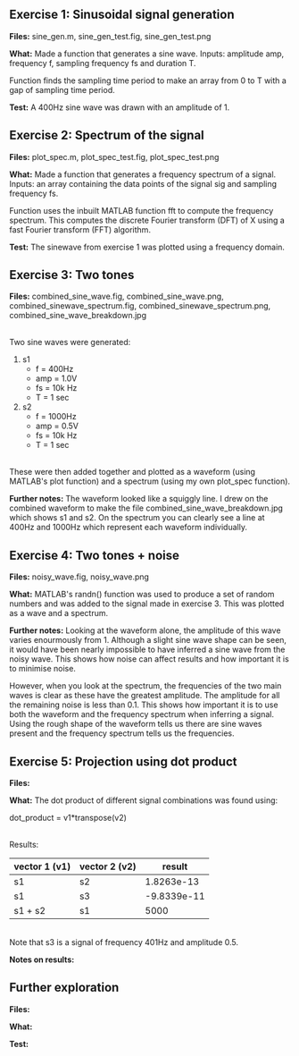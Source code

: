 ## Exercise 1: Sinusoidal signal generation

**Files:** sine_gen.m, sine_gen_test.fig, sine_gen_test.png <br />

**What:** Made a function that generates a sine wave. Inputs: amplitude amp, frequency f, sampling frequency fs and duration T. <br />

Function finds the sampling time period to make an array from 0 to T with a gap of sampling time period. <br />

**Test:** A 400Hz sine wave was drawn with an amplitude of 1.

## Exercise 2: Spectrum of the signal

**Files:** plot_spec.m, plot_spec_test.fig, plot_spec_test.png <br />

**What:** Made a function that generates a frequency spectrum of a signal. Inputs: an array containing the data points of the signal sig and sampling frequency fs. <br />

Function uses the inbuilt MATLAB function fft to compute the frequency spectrum. This computes the discrete Fourier transform (DFT) of X using a fast Fourier transform (FFT) algorithm. <br />

**Test:** The sinewave from exercise 1 was plotted using a frequency domain.

## Exercise 3: Two tones

**Files:**  combined_sine_wave.fig, combined_sine_wave.png, combined_sinewave_spectrum.fig, combined_sinewave_spectrum.png, combined_sine_wave_breakdown.jpg<br />

<br /> Two sine waves were generated: <br />
1. s1
    * f = 400Hz
    * amp = 1.0V
    * fs = 10k Hz
    * T = 1 sec 
2. s2
    * f = 1000Hz
    * amp = 0.5V
    * fs = 10k Hz
    * T = 1 sec 

<br /> These were then added together and plotted as a waveform (using MATLAB's plot function) and a spectrum (using my own plot_spec function). <br />

**Further notes:** The waveform looked like a squiggly line. I drew on the combined waveform to make the file combined_sine_wave_breakdown.jpg which shows s1 and s2. On the spectrum you can clearly see a line at 400Hz and 1000Hz which represent each waveform individually.


## Exercise 4: Two tones + noise

**Files:** noisy_wave.fig, noisy_wave.png<br />

**What:** MATLAB's randn() function was used to produce a set of random numbers and was added to the signal made in exercise 3. This was plotted as a wave and a spectrum. <br />

**Further notes:** Looking at the waveform alone, the amplitude of this wave varies enourmously from 1. Although a slight sine wave shape can be seen, it would have been nearly impossible to have inferred a sine wave from the noisy wave. This shows how noise can affect results and how important it is to minimise noise. <br />

However, when you look at the spectrum, the frequencies of the two main waves is clear as these have the greatest amplitude. The amplitude for all the remaining noise is less than 0.1. This shows how important it is to use both the waveform and the frequency spectrum when inferring a signal. Using the rough shape of the waveform tells us there are sine waves present and the frequency spectrum tells us the frequencies. 

## Exercise 5: Projection using dot product

**Files:**  <br />

**What:** The dot product of different signal combinations was found using:<br />

dot_product = v1*transpose(v2)

<br /> Results: <br />

| vector 1 (v1) | vector 2 (v2) | result      |
|---------------|---------------|-------------|
| s1            | s2            | 1.8263e-13  |
| s1            | s3            | -9.8339e-11 |
| s1 + s2       | s1            | 5000        |

<br /> Note that s3 is a signal of frequency 401Hz and amplitude 0.5.

**Notes on results:**

## Further exploration

**Files:**  <br />

**What:** <br />

**Test:**
